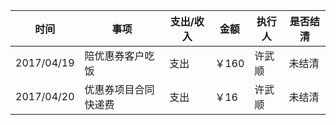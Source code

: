| 时间       | 事项                  | 支出/收入 | 金额   | 执行人 | 是否结清 |
| -----------|-----------------------|---------- | ------ | ------ | -------- |
| 2017/04/19 | 陪优惠券客户吃饭      | 支出      | ￥160  | 许武顺 | 未结清   |
| 2017/04/20 | 优惠券项目合同快递费  | 支出      | ￥16   | 许武顺 | 未结清   |

